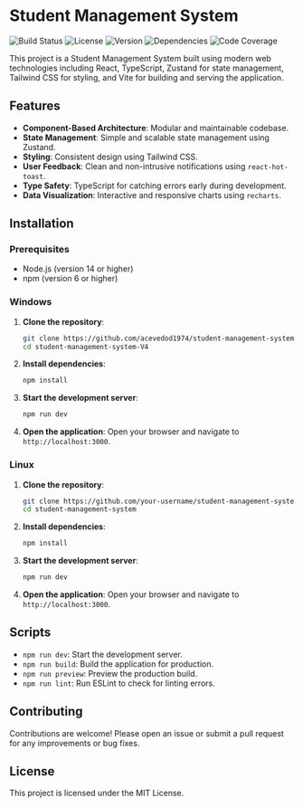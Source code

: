 # Student Management System

![Build Status](https://img.shields.io/github/actions/workflow/status/acevedod1974/student-management-system-V4/main.yml)
![License](https://img.shields.io/github/license/acevedod1974/student-management-system-V4)
![Version](https://img.shields.io/github/package-json/v/acevedod1974/student-management-system-V4)
![Dependencies](https://img.shields.io/librariesio/github/acevedod1974/student-management-system-V4)
![Code Coverage](https://img.shields.io/codecov/c/github/acevedod1974/student-management-system-V4)

This project is a Student Management System built using modern web technologies including React, TypeScript, Zustand for state management, Tailwind CSS for styling, and Vite for building and serving the application.

## Features

- **Component-Based Architecture**: Modular and maintainable codebase.
- **State Management**: Simple and scalable state management using Zustand.
- **Styling**: Consistent design using Tailwind CSS.
- **User Feedback**: Clean and non-intrusive notifications using `react-hot-toast`.
- **Type Safety**: TypeScript for catching errors early during development.
- **Data Visualization**: Interactive and responsive charts using `recharts`.

## Installation

### Prerequisites

- Node.js (version 14 or higher)
- npm (version 6 or higher)

### Windows

1. **Clone the repository**:

   ```sh
   git clone https://github.com/acevedod1974/student-management-system-V4.git
   cd student-management-system-V4
   ```

2. **Install dependencies**:

   ```sh
   npm install
   ```

3. **Start the development server**:

   ```sh
   npm run dev
   ```

4. **Open the application**:
   Open your browser and navigate to `http://localhost:3000`.

### Linux

1. **Clone the repository**:

   ```sh
   git clone https://github.com/your-username/student-management-system.git
   cd student-management-system
   ```

2. **Install dependencies**:

   ```sh
   npm install
   ```

3. **Start the development server**:

   ```sh
   npm run dev
   ```

4. **Open the application**:
   Open your browser and navigate to `http://localhost:3000`.

## Scripts

- `npm run dev`: Start the development server.
- `npm run build`: Build the application for production.
- `npm run preview`: Preview the production build.
- `npm run lint`: Run ESLint to check for linting errors.

## Contributing

Contributions are welcome! Please open an issue or submit a pull request for any improvements or bug fixes.

## License

This project is licensed under the MIT License.
